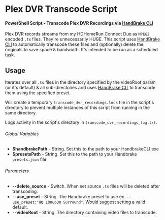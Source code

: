 # Plex DVR Transcode Script
#### PowerShell Script - Transcode Plex DVR Recordings via  [HandBrake CLI](https://handbrake.fr/)

Plex DVR records streams from my HDHomeRun Connect Duo as `MPEG2` encoded `.ts` files. They're unnecessarily HUGE. This script uses [HandBrake CLI](https://handbrake.fr/) to automatically transcode these files and (optionally) delete the originals to save space & bandwidth. It's intended to be run as a scheduled task.

## Usage
Iterates over all `.ts` files in the directory specified by the videoRoot param (or it's default) & all sub-directories and uses [HandBrake CLI](https://handbrake.fr/) to transcode them using the specified preset.

Will create a temporary `transcode_dvr_recordings.lock` file in the script's directory to prevent multiple instances of this script from running in the same directory.

Logs activity in the script's directory in `transcode_dvr_recordings_log.txt`.

###### Global Variables
- **$handbrakePath** - String. Set this to the path to your HandbrakeCLI.exe
- **$presetsPath** - String. Set this to the path to your Handbrake `presets.json` file.

###### Parameters
- **--delete_source** - Switch. When set source `.ts` files will be deleted after transcoding.
- **--use_preset** - String. The Handbrake preset to use ex. `--use_preset:"HQ 1080p30 Surround"`. Would suggest setting a valid default.
- **--videoRoot** - String. The directory containing video files to transcode.
